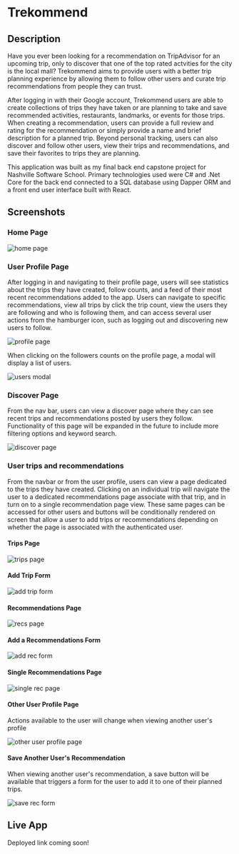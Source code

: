 # Trekommend

## Description

Have you ever been looking for a recommendation on TripAdvisor for an upcoming trip, only to discover that one of the top rated actvities for the city is the local mall? Trekommend aims to provide users with a better trip planning experience by allowing them to follow other users and curate trip recommendations from people they can trust. 

After logging in with their Google account, Trekommend users are able to create collections of trips they have taken or are planning to take and save recommended activities, restaurants, landmarks, or events for those trips. When creating a recommendation, users can provide a full review and rating for the recommendation or simply provide a name and brief description for a planned trip. Beyond personal tracking, users can also discover and follow other users, view their trips and recommendations, and save their favorites to trips they are planning. 

This application was built as my final back end capstone project for Nashville Software School. Primary technologies used were C# and .Net Core for the back end connected to a SQL database using Dapper ORM and a front end user interface built with React.

## Screenshots
### Home Page
![home page](https://i.imgur.com/czI2dn0.png)
### User Profile Page
After logging in and navigating to their profile page, users will see statistics about the trips they have created, follow counts, and a feed of their most recent recommendations added to the app. Users can navigate to specific recommendations, view all trips by click the trip count, view the users they are following and who is following them, and can access several user actions from the hamburger icon, such as logging out and discovering new users to follow.

![profile page](https://i.imgur.com/tfbFlkP.png)

When clicking on the followers counts on the profile page, a modal will display a list of users.

![users modal](https://i.imgur.com/u9OfU1V.png)

### Discover Page
From the nav bar, users can view a discover page where they can see recent trips and recommendations posted by users they follow. Functionality of this page will be expanded in the future to include more filtering options and keyword search.

![discover page](https://i.imgur.com/TcqKzrk.png)

### User trips and recommendations
From the navbar or from the user profile, users can view a page dedicated to the trips they have created. Clicking on an individual trip will navigate the user to a dedicated recommendations page associate with that trip, and in turn on to a single recommendation page view. These same pages can be accessed for other users and buttons will be conditionally rendered on screen that allow a user to add trips or recommendations depending on whether the page is associated with the authenticated user. 

#### Trips Page
![trips page](https://i.imgur.com/97Gfs8Q.png)
#### Add Trip Form
![add trip form](https://i.imgur.com/0vKOmMm.png)
#### Recommendations Page
![recs page](https://i.imgur.com/bfEUl37.png)
#### Add a Recommendations Form
![add rec form](https://i.imgur.com/YSBhtf9.png)
#### Single Recommendations Page
![single rec page](https://i.imgur.com/hfDNyGp.png)
#### Other User Profile Page
Actions available to the user will change when viewing another user's profile

![other user profile page](https://i.imgur.com/BCRBzGt.png)

#### Save Another User's Recommendation
When viewing another user's recommendation, a save button will be available that triggers a form for the user to add it to one of their planned trips.

![save rec form](https://i.imgur.com/pzw5hxa.png)


## Live App
Deployed link coming soon!
